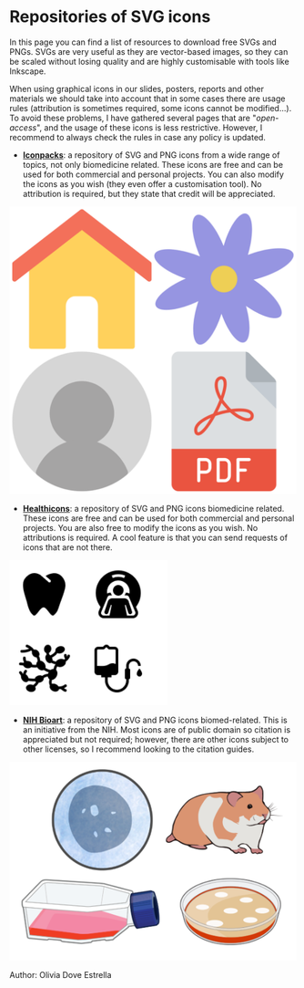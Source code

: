 # Repositories of SVG icons

In this page you can find a list of resources to download free SVGs and PNGs. SVGs are very useful as they are vector-based images, so they can be scaled without losing quality and are highly customisable with tools like Inkscape.   

When using graphical icons in our slides, posters, reports and other materials we should take into account that in some cases there are usage rules (attribution is sometimes required, some icons cannot be modified...). To avoid these problems, I have gathered several pages that are "_open-access_", and the usage of these icons is less restrictive. However, I recommend to always check the rules in case any policy is updated.

 
- [**Iconpacks**](https://www.iconpacks.net): a repository of SVG and PNG icons from a wide range of topics, not only biomedicine related. These icons are free and can be used for both commercial and personal projects. You can also modify the icons as you wish (they even offer a customisation tool). No attribution is required, but they state that credit will be appreciated.

![Examples from Iconpacks](assets/images/icon_pack_collage.png "Examples from Iconpacks")


- [**Healthicons**](https://healthicons.org): a repository of SVG and PNG icons biomedicine related. These icons are free and can be used for both commercial and personal projects. You are also free to modify the icons as you wish. No attributions is required. A cool feature is that you can send requests of icons that are not there. 

![Examples from Healthicons](assets/images/health_icons_collage.png "Examples from Healthicons")


- [**NIH Bioart**](https://bioart.niaid.nih.gov): a repository of SVG and PNG icons biomed-related. This is an initiative from the NIH. Most icons are of public domain so citation is appreciated but not required; however, there are other icons subject to other licenses, so I recommend looking to the citation guides. 

![Examples from NIH Bioart](assets/images/nih_bioart_collage.png "Examples from NIH Bioart")

Author: Olivia Dove Estrella